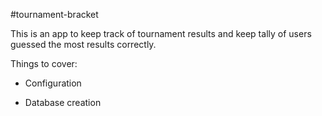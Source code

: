 #tournament-bracket

This is an app to keep track of tournament results and keep tally of users
guessed the most results correctly.

Things to cover:

* Configuration

* Database creation
